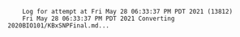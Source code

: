         Log for attempt at Fri May 28 06:33:37 PM PDT 2021 (13812)
        Fri May 28 06:33:37 PM PDT 2021 Converting 2020BIO101/KBxSNPFinal.md...
